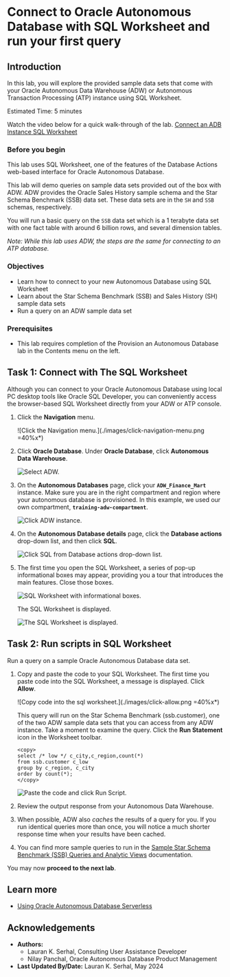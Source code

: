 # Connect to Oracle Autonomous Database with SQL Worksheet and run your first query

## Introduction

In this lab, you will explore the provided sample data sets that come with your Oracle Autonomous Data Warehouse (ADW) or Autonomous Transaction Processing (ATP) instance using SQL Worksheet.

Estimated Time: 5 minutes

Watch the video below for a quick walk-through of the lab.
[Connect an ADB Instance SQL Worksheet](videohub:1_28r1706y)

### Before you begin

This lab uses SQL Worksheet, one of the features of the Database Actions web-based interface for Oracle Autonomous Database.

This lab will demo queries on sample data sets provided out of the box with ADW. ADW provides the Oracle Sales History sample schema and the Star Schema Benchmark (SSB) data set. These data sets are in the `SH` and `SSB` schemas, respectively.

You will run a basic query on the `SSB` data set which is a 1 terabyte data set with one fact table with around 6 billion rows, and several dimension tables.

*Note: While this lab uses ADW, the steps are the same for connecting to an ATP database.*

### Objectives

- Learn how to connect to your new Autonomous Database using SQL Worksheet
- Learn about the Star Schema Benchmark (SSB) and Sales History (SH) sample data sets
- Run a query on an ADW sample data set

### Prerequisites

- This lab requires completion of the Provision an Autonomous Database lab in the Contents menu on the left.

## Task 1: Connect with The SQL Worksheet

Although you can connect to your Oracle Autonomous Database using local PC desktop tools like Oracle SQL Developer, you can conveniently access the browser-based SQL Worksheet directly from your ADW or ATP console.

1. Click the **Navigation** menu.

    ![Click the Navigation menu.](./images/click-navigation-menu.png =40%x*)

2. Click **Oracle Database**. Under **Oracle Database**, click **Autonomous Data Warehouse**.

    ![Select ADW.](./images/select-adw.png " ")

3. On the **Autonomous Databases** page, click your **`ADW_Finance_Mart`** instance. Make sure you are in the right compartment and region where your autonomous database is provisioned. In this example, we used our own compartment, **`training-adw-compartment`**.

    ![Click ADW instance.](./images/click-adw-instance.png " ")

4. On the **Autonomous Database details** page, click the **Database actions** drop-down list, and then click **SQL**.

    ![Click SQL from Database actions drop-down list.](images/click-sql.png " ")

5. The first time you open the SQL Worksheet, a series of pop-up informational boxes may appear, providing you a tour that introduces the main features. Close those boxes.

    ![SQL Worksheet with informational boxes.](./images/informational-boxes.png " ")

    The SQL Worksheet is displayed.

    ![The SQL Worksheet is displayed.](./images/sql-worksheet.png " ")

## Task 2: Run scripts in SQL Worksheet

Run a query on a sample Oracle Autonomous Database data set.

1. Copy and paste the code to your SQL Worksheet. The first time you paste code into the SQL Worksheet, a message is displayed. Click **Allow**.

    ![Copy code into the sql worksheet.](./images/click-allow.png =40%x*)

    This query will run on the Star Schema Benchmark (ssb.customer), one of the two ADW sample data sets that you can access from any ADW instance. Take a moment to examine the query. Click the **Run Statement** icon in the Worksheet toolbar.

    ```
    <copy>
    select /* low */ c_city,c_region,count(*)
    from ssb.customer c_low
    group by c_region, c_city
    order by count(*);
    </copy>
    ```

    ![Paste the code and click Run Script.](./images/ssb-query-low-results-sql-worksheet.png " ")

2. Review the output response from your Autonomous Data Warehouse.

3. When possible, ADW also *caches* the results of a query for you. If you run identical queries more than once, you will notice a much shorter response time when your results have been cached.

4. You can find more sample queries to run in the [Sample Star Schema Benchmark (SSB) Queries and Analytic Views](https://docs.oracle.com/en/cloud/paas/autonomous-data-warehouse-cloud/user/sample-queries.html) documentation.

You may now **proceed to the next lab**.

## Learn more

* [Using Oracle Autonomous Database Serverless](https://docs.oracle.com/en/cloud/paas/autonomous-database/serverless/adbsb/index.html)

## **Acknowledgements**

- **Authors:**
    * Lauran K. Serhal, Consulting User Assistance Developer
    * Nilay Panchal, Oracle Autonomous Database Product Management
- **Last Updated By/Date:** Lauran K. Serhal, May 2024
